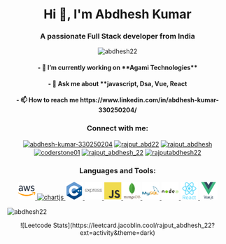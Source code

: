 <h1 align="center">Hi 👋, I'm Abdhesh Kumar</h1>
<h3 align="center">A passionate Full Stack developer from India</h3>

<p align="center"> <img src="https://komarev.com/ghpvc/?username=abdhesh22&label=Profile%20views&color=0e75b6&style=flat" alt="abdhesh22" /> </p>

<h4 align="center"> - 🔭 I’m currently working on **Agami Technologies**</h4>
<h4 align="center"> - 💬 Ask me about **javascript, Dsa, Vue, React</h4>
<h4 align="center"> - 📫 How to reach me https://www.linkedin.com/in/abdhesh-kumar-330250204/</h4>


<h3 align="center">Connect with me:</h3>
<p align="center">
<a href="https://linkedin.com/in/abdhesh-kumar-330250204" target="blank"><img align="center" src="https://raw.githubusercontent.com/rahuldkjain/github-profile-readme-generator/master/src/images/icons/Social/linked-in-alt.svg" alt="abdhesh-kumar-330250204" height="30" width="40" /></a>
<a href="https://instagram.com/rajput_abd22" target="blank"><img align="center" src="https://raw.githubusercontent.com/rahuldkjain/github-profile-readme-generator/master/src/images/icons/Social/instagram.svg" alt="rajput_abd22" height="30" width="40" /></a>
<a href="https://www.codechef.com/users/rajput_abdhesh" target="blank"><img align="center" src="https://cdn.jsdelivr.net/npm/simple-icons@3.1.0/icons/codechef.svg" alt="rajput_abdhesh" height="30" width="40" /></a>
<a href="https://www.hackerrank.com/coderstone01" target="blank"><img align="center" src="https://raw.githubusercontent.com/rahuldkjain/github-profile-readme-generator/master/src/images/icons/Social/hackerrank.svg" alt="coderstone01" height="30" width="40" /></a>
<a href="https://www.leetcode.com/rajput_abdhesh_22" target="blank"><img align="center" src="https://raw.githubusercontent.com/rahuldkjain/github-profile-readme-generator/master/src/images/icons/Social/leet-code.svg" alt="rajput_abdhesh_22" height="30" width="40" /></a>
<a href="https://auth.geeksforgeeks.org/user/rajputabdhesh22" target="blank"><img align="center" src="https://raw.githubusercontent.com/rahuldkjain/github-profile-readme-generator/master/src/images/icons/Social/geeks-for-geeks.svg" alt="rajputabdhesh22" height="30" width="40" /></a>
</p>

<h3 align="center">Languages and Tools:</h3>
<p align="center"> <a href="https://aws.amazon.com" target="_blank" rel="noreferrer"> <img src="https://raw.githubusercontent.com/devicons/devicon/master/icons/amazonwebservices/amazonwebservices-original-wordmark.svg" alt="aws" width="40" height="40"/> </a> <a href="https://www.chartjs.org" target="_blank" rel="noreferrer"> <img src="https://www.chartjs.org/media/logo-title.svg" alt="chartjs" width="40" height="40"/> </a> <a href="https://www.w3schools.com/cpp/" target="_blank" rel="noreferrer"> <img src="https://raw.githubusercontent.com/devicons/devicon/master/icons/cplusplus/cplusplus-original.svg" alt="cplusplus" width="40" height="40"/> </a> <a href="https://expressjs.com" target="_blank" rel="noreferrer"> <img src="https://raw.githubusercontent.com/devicons/devicon/master/icons/express/express-original-wordmark.svg" alt="express" width="40" height="40"/> </a> <a href="https://developer.mozilla.org/en-US/docs/Web/JavaScript" target="_blank" rel="noreferrer"> <img src="https://raw.githubusercontent.com/devicons/devicon/master/icons/javascript/javascript-original.svg" alt="javascript" width="40" height="40"/> </a> <a href="https://www.mongodb.com/" target="_blank" rel="noreferrer"> <img src="https://raw.githubusercontent.com/devicons/devicon/master/icons/mongodb/mongodb-original-wordmark.svg" alt="mongodb" width="40" height="40"/> </a> <a href="https://www.mysql.com/" target="_blank" rel="noreferrer"> <img src="https://raw.githubusercontent.com/devicons/devicon/master/icons/mysql/mysql-original-wordmark.svg" alt="mysql" width="40" height="40"/> </a> <a href="https://nodejs.org" target="_blank" rel="noreferrer"> <img src="https://raw.githubusercontent.com/devicons/devicon/master/icons/nodejs/nodejs-original-wordmark.svg" alt="nodejs" width="40" height="40"/> </a> <a href="https://reactjs.org/" target="_blank" rel="noreferrer"> <img src="https://raw.githubusercontent.com/devicons/devicon/master/icons/react/react-original-wordmark.svg" alt="react" width="40" height="40"/> </a> <a href="https://vuejs.org/" target="_blank" rel="noreferrer"> <img src="https://raw.githubusercontent.com/devicons/devicon/master/icons/vuejs/vuejs-original-wordmark.svg" alt="vuejs" width="40" height="40"/> </a> </p>

<p><img align="center" src="https://github-readme-stats.vercel.app/api/top-langs?username=abdhesh22&show_icons=true&locale=en&layout=donut" alt="abdhesh22" /></p>

<p align="center">![Leetcode Stats](https://leetcard.jacoblin.cool/rajput_abdhesh_22?ext=activity&theme=dark)</p>
